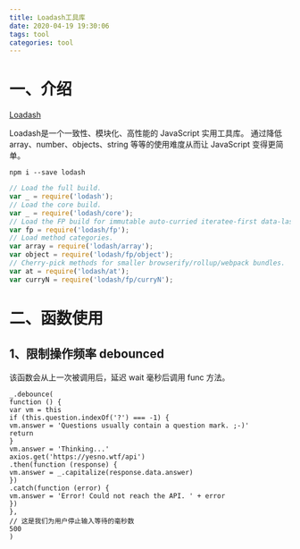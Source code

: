 ```yaml
---
title: Loadash工具库
date: 2020-04-19 19:30:06
tags: tool
categories: tool
---
```

# 一、介绍
[Loadash](https://www.lodashjs.com)

Loadash是一个一致性、模块化、高性能的 JavaScript 实用工具库。
通过降低 array、number、objects、string 等等的使用难度从而让 JavaScript 变得更简单。

```shell
npm i --save lodash
```


```js
// Load the full build.
var _ = require('lodash');
// Load the core build.
var _ = require('lodash/core');
// Load the FP build for immutable auto-curried iteratee-first data-last methods.
var fp = require('lodash/fp');
// Load method categories.
var array = require('lodash/array');
var object = require('lodash/fp/object');
// Cherry-pick methods for smaller browserify/rollup/webpack bundles.
var at = require('lodash/at');
var curryN = require('lodash/fp/curryN');
```

# 二、函数使用

## 1、限制操作频率 debounced

该函数会从上一次被调用后，延迟 wait 毫秒后调用 func 方法。

```
_.debounce(
function () {
var vm = this
if (this.question.indexOf('?') === -1) {
vm.answer = 'Questions usually contain a question mark. ;-)'
return
}
vm.answer = 'Thinking...'
axios.get('https://yesno.wtf/api')
.then(function (response) {
vm.answer = _.capitalize(response.data.answer)
})
.catch(function (error) {
vm.answer = 'Error! Could not reach the API. ' + error
})
},
// 这是我们为用户停止输入等待的毫秒数
500
)
```

